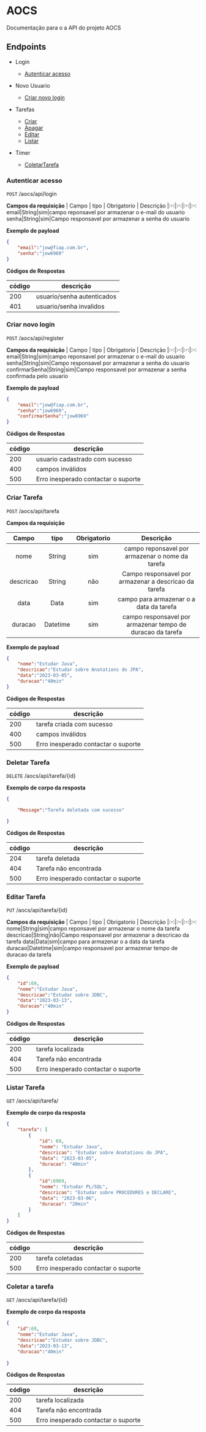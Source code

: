 # AOCS

Documentação para o a API do projeto AOCS

## Endpoints

- Login
    - [Autenticar acesso](#autenticar-acesso)

- Novo Usuario
    - [Criar novo login](#criar-novo-login)

- Tarefas
    - [Criar](#criar-tarefa)
    - [Apagar](#deletar-tarefa)
    - [Editar](#editar-tarefa)
    - [Listar](#listar-tarefa)
- Timer
    - [ColetarTarefa](#coletar-a-tarefa)

### Autenticar acesso

`POST` /aocs/api/login

**Campos da requisição**
|   Campo  |    tipo    |   Obrigatorio | Descrição
|:-:|:-:|:-:|:-:
email|String|sim|campo reponsavel por armazenar o e-mail do usuario
senha|String|sim|Campo responsavel por armazenar a senha do usuario

**Exemplo de payload**

```JSON
{
    "email":"jow@fiap.com.br",
    "senha":"jow6969"
}

```
**Códigos de Respostas**

| código | descrição
|-|-
| 200 | usuario/senha autenticados
| 401 | usuario/senha invalidos

### Criar novo login

`POST` /aocs/api/register

**Campos da requisição**
|   Campo  |    tipo    |   Obrigatorio | Descrição
|:-:|:-:|:-:|:-:
email|String|sim|campo reponsavel por armazenar o e-mail do usuario
senha|String|sim|Campo responsavel por armazenar a senha do usuario
confirmarSenha|String|sim|Campo responsavel por armazenar a senha confirmada pelo usuario

**Exemplo de payload**

```JSON
{
    "email":"jow@fiap.com.br",
    "senha":"jow6969",
    "confirmarSenha":"jow6969"
}

```
**Códigos de Respostas**

| código | descrição
|-|-
| 200 | usuario cadastrado com sucesso
| 400 | campos inválidos
| 500 | Erro inesperado contactar o suporte


### Criar Tarefa

`POST` /aocs/api/tarefa

**Campos da requisição**

|   Campo  |    tipo    |   Obrigatorio | Descrição
|:-:|:-:|:-:|:-:
nome|String|sim|campo reponsavel por armazenar o nome da tarefa
descricao|String|não|Campo responsavel por armazenar a descricao da tarefa
data|Data|sim|campo para armazenar o a data da tarefa  
duracao|Datetime|sim|campo responsavel por armazenar tempo de duracao da tarefa

**Exemplo de payload**

```JSON
{
    "nome":"Estudar Java",
    "descricao":"Estudar sobre Anatations do JPA",
    "data":"2023-03-05",
    "duracao":"40min"
}
```
**Códigos de Respostas**

| código | descrição
|-|-
| 200 | tarefa criada  com sucesso
| 400 | campos inválidos
| 500 | Erro inesperado contactar o suporte

### Deletar Tarefa

`DELETE` /aocs/api/tarefa/{id}


**Exemplo de corpo da resposta**

```JSON
{

    "Message":"Tarefa deletada com sucesso"

}
```
**Códigos de Respostas**

| código | descrição
|-|-
| 204 | tarefa deletada
| 404 | Tarefa não encontrada
| 500 | Erro inesperado contactar o suporte


### Editar Tarefa

`PUT` /aocs/api/tarefa/{id}


**Campos da requisição**
|   Campo  |    tipo    |   Obrigatorio | Descrição
|:-:|:-:|:-:|:-:
nome|String|sim|campo reponsavel por armazenar o nome da tarefa
descricao|String|não|Campo responsavel por armazenar a descricao da tarefa
data|Data|sim|campo para armazenar o a data da tarefa  
duracao|Datetime|sim|campo responsavel por armazenar tempo de duracao da tarefa

**Exemplo de payload**

```JSON
{
    "id":69,
    "nome":"Estudar Java",
    "descricao":"Estudar sobre JDBC",
    "data":"2023-03-13",
    "duracao":"40min" 
}
```
**Códigos de Respostas**

| código | descrição
|-|-
| 200 | tarefa localizada
| 404 | Tarefa não encontrada
| 500 | Erro inesperado contactar o suporte


### Listar Tarefa

`GET` /aocs/api/tarefa/

**Exemplo de corpo da resposta**

```JSON
{
    "tarefa": [
        {
            "id": 69,
            "nome": "Estudar Java",
            "descricao": "Estudar sobre Anatations do JPA",
            "data": "2023-03-05",
            "duracao": "40min"
        },
        {
            "id":6969,
            "nome": "Estudar PL/SQL",
            "descricao": "Estudar sobre PROCEDURES e DECLARE",
            "data": "2023-03-06",
            "duracao": "20min"
        }
    ]
}
```
**Códigos de Respostas**

| código | descrição
|-|-
| 200 | tarefa coletadas
| 500 | Erro inesperado contactar o suporte

### Coletar a tarefa

`GET` /aocs/api/tarefa/{id}

**Exemplo de corpo da resposta**

```JSON
{
    "id":69,
    "nome":"Estudar Java",
    "descricao":"Estudar sobre JDBC",
    "data":"2023-03-13",
    "duracao":"40min"
    
}
```

**Códigos de Respostas**

| código | descrição
|-|-
| 200 | tarefa localizada
| 404 | Tarefa não encontrada
| 500 | Erro inesperado contactar o suporte
